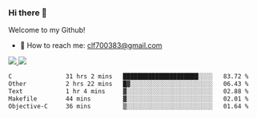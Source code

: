### Hi there 👋

<!--
**clingfei/clingfei** is a ✨ _special_ ✨ repository because its `README.md` (this file) appears on your GitHub profile.

Here are some ideas to get you started:

- 🔭 I’m currently working on ...
- 🌱 I’m currently learning ...
- 👯 I’m looking to collaborate on ...
- 🤔 I’m looking for help with ...
- 💬 Ask me about ...
- 📫 How to reach me: ...
- 😄 Pronouns: ...
- ⚡ Fun fact: ...
-->
Welcome to my Github!
- 📧 How to reach me: clf700383@gmail.com

<a href="https://github.com/anuraghazra/github-readme-stats">
  <img src="https://github-readme-stats.vercel.app/api?username=clingfei&count_private=true&show_icons=true&include_all_commits=true&line_height=21&hide_border=true&repo=github-readme-stats" />
</a>
<a href="https://github.com/anuraghazra/convoychat">
  <img src="https://github-readme-stats.vercel.app/api/top-langs/?username=clingfei&hide=Tcl,Perl,Makefile,CSS,HTML,Yacc,Lex,Verilog&langs_count=6&layout=compact&hide_border=true&repo=convoychat" />
</a>

<!--START_SECTION:waka-->

```txt
C               31 hrs 2 mins   █████████████████████░░░░   83.72 %
Other           2 hrs 22 mins   █▓░░░░░░░░░░░░░░░░░░░░░░░   06.43 %
Text            1 hr 4 mins     ▓░░░░░░░░░░░░░░░░░░░░░░░░   02.88 %
Makefile        44 mins         ▓░░░░░░░░░░░░░░░░░░░░░░░░   02.01 %
Objective-C     36 mins         ▒░░░░░░░░░░░░░░░░░░░░░░░░   01.64 %
```

<!--END_SECTION:waka-->
